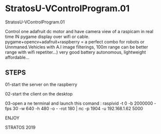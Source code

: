 # StratosU-VControlProgram.01
StratosU-VControlProgram.01

Control one adafruit dc motor and have camera view of a raspicam in real time IN pygame display over wifi or cable.
pygame+opencv+adafruit+raspberry = a perfect combo for  robots or Unnmaned.Vehicles with A.I image filterings, 100m range can be better range with wifi repetiter...) very good battery autonomous, lightweight affordable...




STEPS
-----

01-start the server on the raspberry

02-start the client on the desktop

03-open a ne terminal and launch this comand : raspivid -t 0 -b 2000000 -fps 30 -w 640 -h 480 -o - -rot 180 | nc -p 1904 -u 192.168.1.62 5000

ENJOY

STRATOS 2019
